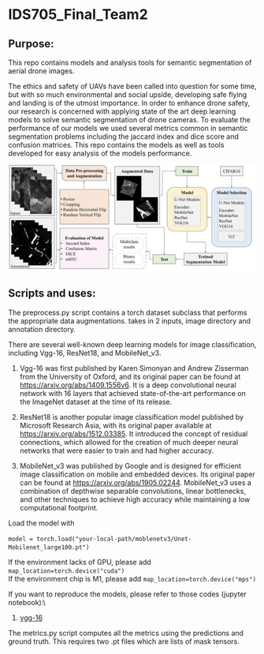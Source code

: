 # IDS705_Final_Team2

## Purpose:

This repo contains models and analysis tools for semantic segmentation of aerial drone images. 

The ethics and safety of UAVs have been called into question for some time, but with so much environmental and social upside, developing safe flying and landing is of the utmost importance. In order to enhance drone safety, our research is concerned with applying state of the art deep learning models to solve semantic segmentation of drone cameras. To evaluate the performance of our models we used several metrics common in semantic segmentation problems including the jaccard index and dice score and confusion matrices. This repo contains the models as well as tools developed for easy analysis of the models performance. 

<img width="1019" alt="Project Flow Chart" src="proj_flowchart.png">


## Scripts and uses:

The preprocess.py script contains a torch dataset subclass that performs the appropriate data augmentations. takes in 2 inputs, image directory and annotation directory.



There are several well-known deep learning models for image classification, including Vgg-16, ResNet18, and MobileNet_v3.

1. Vgg-16 was first published by Karen Simonyan and Andrew Zisserman from the University of Oxford, and its original paper can be found at https://arxiv.org/abs/1409.1556v6. It is a deep convolutional neural network with 16 layers that achieved state-of-the-art performance on the ImageNet dataset at the time of its release.

2. ResNet18 is another popular image classification model published by Microsoft Research Asia, with its original paper available at https://arxiv.org/abs/1512.03385. It introduced the concept of residual connections, which allowed for the creation of much deeper neural networks that were easier to train and had higher accuracy.

3. MobileNet_v3 was published by Google and is designed for efficient image classification on mobile and embedded devices. Its original paper can be found at https://arxiv.org/abs/1905.02244. MobileNet_v3 uses a combination of depthwise separable convolutions, linear bottlenecks, and other techniques to achieve high accuracy while maintaining a low computational footprint.

Load the model with 

`model = torch.load("your-local-path/moblenetv3/Unet-Mobilenet_large100.pt")`

If the environment lacks of GPU, please add `map_location=torch.device("cuda")`\
If the environment chip is M1, please add `map_location=torch.device("mps")`

If you want to reproduce the models, please refer to those codes (jupyter notebook):\
1. [vgg-16](30_results/Models/Unet-vgg16_22.pt)


The metrics.py script computes all the metrics using the predictions and ground truth. This requires two .pt files which are lists of mask tensors.
